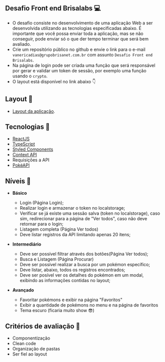 ## Desafio Front end Brisalabs :computer:

- O desafio consiste no desenvolvimento de uma aplicação Web a ser desenvolvida utilizando as tecnologias especificadas abaixo. É importante que você possa enviar toda a aplicação, mas se não conseguir, pode enviar só o que der tempo terminar que será bem avaliado.
- Crie um repositório público no github e envie o link para o e-mail `vanericadias@grupobrisanet.com.br` com assunto `Desafio Front end Brisalabs`.
- Na página de login pode ser criada uma função que será responsável por gerar e validar um token de sessão, por exemplo uma função usando o `crypto`.
- O layout está disponível no link abaixo :point_down:

## Layout :bookmark:
  - [Layout da aplicação](https://www.figma.com/file/o91t40vYqx9cmQL4nvf9PC/Desafio-Dev-Brisalabs?node-id=6%3A44).

## Tecnologias :rocket:

  - [ReactJS](https://reactjs.org/)
  - [TypeScript](https://www.typescriptlang.org/)
  - [Styled Components](https://styled-components.com/)
  - [Context API](https://pt-br.reactjs.org/docs/context.html)
  - Requisições a API
  - [PokéAPI](https://pokeapi.co)

## Níveis :pushpin:

- **Básico**

   - Login (Página Login);
   - Realizar login e armazenar o token no localstorage;
   - Verificar se já existe uma sessão salva (token no localstorage), caso sim, redirecionar para a página de "Ver todos", caso não deve retornar para o login;
   - Listagem completa (Página Ver todos)
   - Deve listar registros da API limitando apenas 20 itens;

- **Intermediário**
  
  - Deve ser possível filtrar através dos botões(Página Ver todos);
  - Busca e Listagem (Página Procurar)
  - Deve ser possível realizar a busca por um pokémon específico;
  - Deve listar, abaixo, todos os registros encontrados;
  - Deve ser posível ver os detalhes do pokémon em um modal, exibindo as informações contidas no layout;

- **Avançado**

  - Favoritar pokémons e exibir na página "Favoritos"
  - Exibir a quantidade de pokémons no menu e na página de favoritos
  - Tema escuro (ficaria muito show :sunglasses:)

## Critérios de avaliação :memo:
- Componentização
- Clean code
- Organização de pastas
- Ser fiel ao layout
